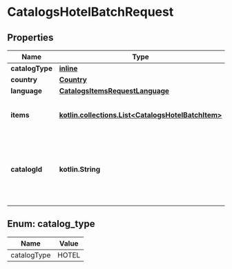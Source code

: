 
# CatalogsHotelBatchRequest

## Properties
| Name | Type | Description | Notes |
| ------------ | ------------- | ------------- | ------------- |
| **catalogType** | [**inline**](#CatalogType) |  |  |
| **country** | [**Country**](Country.md) |  |  |
| **language** | [**CatalogsItemsRequestLanguage**](CatalogsItemsRequestLanguage.md) |  |  |
| **items** | [**kotlin.collections.List&lt;CatalogsHotelBatchItem&gt;**](CatalogsHotelBatchItem.md) | Array with catalogs item operations |  |
| **catalogId** | **kotlin.String** | Catalog id pertaining to the hotel item. If not provided, default to oldest hotel catalog |  [optional] |


<a id="CatalogType"></a>
## Enum: catalog_type
| Name | Value |
| ---- | ----- |
| catalogType | HOTEL |




